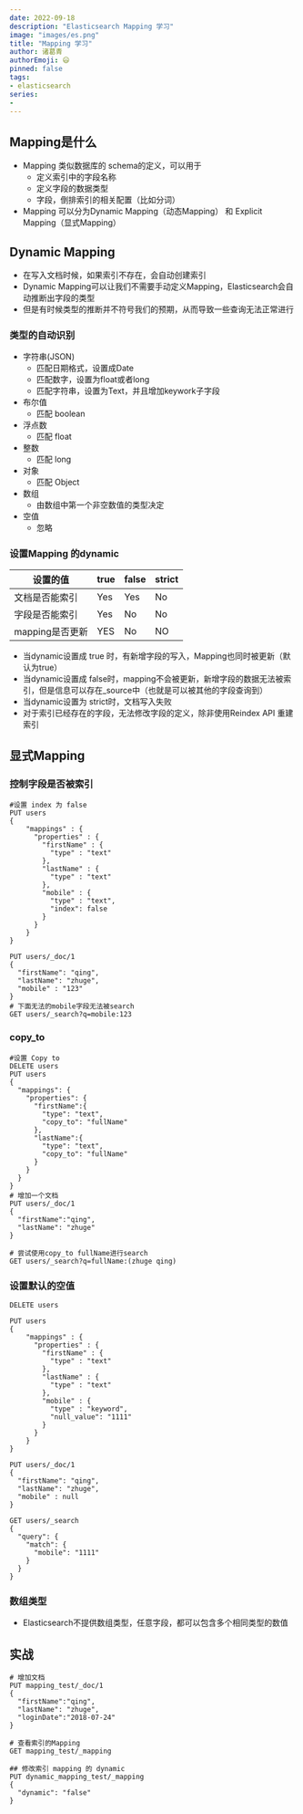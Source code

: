 ```yaml
---
date: 2022-09-18
description: "Elasticsearch Mapping 学习"
image: "images/es.png"
title: "Mapping 学习"
author: 诸葛青
authorEmoji: 😃
pinned: false
tags:
- elasticsearch
series:
- 
---
```


## Mapping是什么
* Mapping 类似数据库的 schema的定义，可以用于
    * 定义索引中的字段名称
    * 定义字段的数据类型
    * 字段，倒排索引的相关配置（比如分词）
* Mapping 可以分为Dynamic Mapping（动态Mapping） 和 Explicit Mapping（显式Mapping）


## Dynamic Mapping
* 在写入文档时候，如果索引不存在，会自动创建索引
* Dynamic Mapping可以让我们不需要手动定义Mapping，Elasticsearch会自动推断出字段的类型
* 但是有时候类型的推断并不符号我们的预期，从而导致一些查询无法正常进行

### 类型的自动识别
* 字符串(JSON)
    * 匹配日期格式，设置成Date
    * 匹配数字，设置为float或者long
    * 匹配字符串，设置为Text，并且增加keywork子字段
* 布尔值
    * 匹配 boolean
* 浮点数
    * 匹配 float
* 整数
    * 匹配 long
* 对象
    * 匹配 Object
* 数组
    * 由数组中第一个非空数值的类型决定
* 空值
    * 忽略

### 设置Mapping 的dynamic
| 设置的值         | true        | false       | strict      |
| ----------------|-------------|-------------|-------------|
| 文档是否能索引   | Yes       | Yes       | No       |
| 字段是否能索引   | Yes        | No       | No       |
| mapping是否更新| YES        | No       | NO       |

* 当dynamic设置成 true 时，有新增字段的写入，Mapping也同时被更新（默认为true）
* 当dynamic设置成 false时，mapping不会被更新，新增字段的数据无法被索引，但是信息可以存在_source中（也就是可以被其他的字段查询到）
* 当dynamic设置为 strict时，文档写入失败
* 对于索引已经存在的字段，无法修改字段的定义，除非使用Reindex API 重建索引


## 显式Mapping

### 控制字段是否被索引
```shell
#设置 index 为 false
PUT users
{
    "mappings" : {
      "properties" : {
        "firstName" : {
          "type" : "text"
        },
        "lastName" : {
          "type" : "text"
        },
        "mobile" : {
          "type" : "text",
          "index": false
        }
      }
    }
}

PUT users/_doc/1
{
  "firstName": "qing",
  "lastName": "zhuge",
  "mobile" : "123"
}
# 下面无法的mobile字段无法被search
GET users/_search?q=mobile:123 
```

### copy_to

```shell
#设置 Copy to
DELETE users
PUT users
{
  "mappings": {
    "properties": {
      "firstName":{
        "type": "text",
        "copy_to": "fullName"
      },
      "lastName":{
        "type": "text",
        "copy_to": "fullName"
      }
    }
  }
}
# 增加一个文档
PUT users/_doc/1
{
  "firstName":"qing",
  "lastName": "zhuge"
}

# 尝试使用copy_to fullName进行search
GET users/_search?q=fullName:(zhuge qing)
```

### 设置默认的空值
```shell
DELETE users

PUT users
{
    "mappings" : {
      "properties" : {
        "firstName" : {
          "type" : "text"
        },
        "lastName" : {
          "type" : "text"
        },
        "mobile" : {
          "type" : "keyword",
          "null_value": "1111"
        }
      }
    }
}

PUT users/_doc/1
{
  "firstName": "qing",
  "lastName": "zhuge",
  "mobile" : null
}

GET users/_search
{
  "query": {
    "match": {
      "mobile": "1111"
    }
  }
}
```

### 数组类型
* Elasticsearch不提供数组类型，任意字段，都可以包含多个相同类型的数值

## 实战
```shell
# 增加文档
PUT mapping_test/_doc/1
{
  "firstName":"qing",
  "lastName": "zhuge",
  "loginDate":"2018-07-24"
}

# 查看索引的Mapping
GET mapping_test/_mapping

## 修改索引 mapping 的 dynamic
PUT dynamic_mapping_test/_mapping
{
  "dynamic": "false"
}
```
